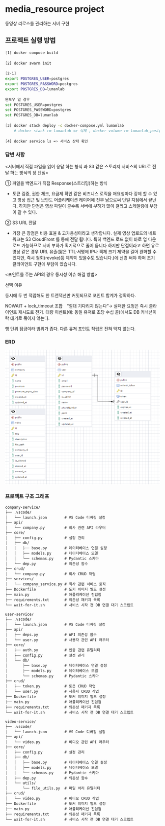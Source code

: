 # media_resource project
 동영상 리로스를 관리하는 서버 구현

## 프로젝트 실행 방법

```bash
[1] docker compose build

[2] docker swarm init

[2-1]
export POSTGRES_USER=postgres
export POSTGRES_PASSWORD=postgres
export POSTGRES_DB=lumanlab

윈도우 일 경우 
set POSTGRES_USER=postgres
set POSTGRES_PASSWORD=postgres
set POSTGRES_DB=lumanlab

[3] docker stack deploy -c docker-compose.yml lumanlab
    # docker stack rm lumanlab => 삭제 , docker volume rm lumanlab_postgres_data => 삭제

[4] docker service ls => 서비스 상태 확인

```

### 답변 사항

<서버에서 직접 파일을 읽어 응답 하는 형식 과 S3 같은 스토리지 서비스의 URL로 전달 하는 방식의 장 단점>

① 파일을 백엔드가 직접 Response(스트리밍)하는 방식

- 토큰 검증, 권한 체크, 요금제 확인 같은 비즈니스 로직을 매요청마다 강제 할 수 있고 영상 접근 및 보안도 어플리케이션 레이어에 전부 남으로써 단일 지점에서 끝난다. 하지만 단점은 영상 파일이 클수록 서버에 부하가 많이 걸리고 스케일링에 부담이 갈 수 있다.

② S3 URL 전달

- 가장 큰 장점은 비용 효율 & 고가용성이라고 생각합니다. 실제 영상 업로드의 네트워크는 S3 CloudFront 를 통해 전달 됩니다. 특히 백엔드 로드 없이 바로 업 다운로드 가능하므로 서버 부하가 획기적으로 줄어 듭니다 하지만 단점이라고 하면 유로 영상 같은 경우 URL 유출(짧은 TTL·서명에 IP나 객체 크기 제약을 걸어 완화할 수 있지만, 즉시 철회(revoke)등 제약이 있을수도 있습니다.)에 신경 써야 하며 초기 클라이언트 구현에 부담이 있습니다.

<포인트를 주는 API의 경우 동시성 이슈 해결 방법>

선택 이유

동시에 두 번 적립해도 한 트랜잭션만 커밋되므로 포인트 합계가 정확하다.

NOWAIT + lock_timeout 조합 “절대 기다리지 않는다”→ 실패한 요청은 즉시 클라이언트 재시도로 전가. 대량 이벤트(예: 동일 유저로 초당 수십 콜)에서도 DB 커넥션이 락 대기로 묶이지 않는다.

행 단위 잠금이라 범위가 좁다. 다른 유저 포인트 적립은 전혀 막지 않는다.

### ERD

![ERD](./ERD.png)


### 프로젝트 구조 그래프

```
company-service/
├── .vscode/
│   └── launch.json        # VS Code 디버깅 설정
├── api/
│   └── company.py         # 회사 관련 API 라우터
├── core/
│   ├── config.py          # 설정 관리
│   ├── db/
│   │   ├── base.py        # 데이터베이스 연결 설정
│   │   ├── models.py      # 데이터베이스 모델
│   │   └── schemas.py     # Pydantic 스키마
│   └── dep.py             # 의존성 함수
├── crud/
│   └── company.py         # 회사 CRUD 작업
├── services/
│   └── company_service.py # 회사 관련 서비스 로직
├── Dockerfile             # 도커 이미지 빌드 설정
├── main.py                # 애플리케이션 진입점
├── requirements.txt       # 의존성 패키지 목록
└── wait-for-it.sh         # 서비스 시작 전 DB 연결 대기 스크립트
```
```
user-service/
├── .vscode/
│   └── launch.json        # VS Code 디버깅 설정
├── api/
│   ├── deps.py            # API 의존성 함수
│   └── user.py            # 사용자 관련 API 라우터
├── core/
│   ├── auth.py            # 인증 관련 유틸리티
│   ├── config.py          # 설정 관리
│   └── db/
│       ├── base.py        # 데이터베이스 연결 설정
│       ├── models.py      # 데이터베이스 모델
│       └── schemas.py     # Pydantic 스키마
├── crud/
│   ├── token.py           # 토큰 CRUD 작업
│   └── user.py            # 사용자 CRUD 작업
├── Dockerfile             # 도커 이미지 빌드 설정
├── main.py                # 애플리케이션 진입점
├── requirements.txt       # 의존성 패키지 목록
└── wait-for-it.sh         # 서비스 시작 전 DB 연결 대기 스크립트
```
```
video-service/
├── .vscode/
│   └── launch.json        # VS Code 디버깅 설정
├── api/
│   └── video.py           # 비디오 관련 API 라우터
├── core/
│   ├── config.py          # 설정 관리
│   ├── db/
│   │   ├── base.py        # 데이터베이스 연결 설정
│   │   ├── models.py      # 데이터베이스 모델
│   │   └── schemas.py     # Pydantic 스키마
│   ├── dep.py             # 의존성 함수
│   └── utils/
│       └── file_utils.py  # 파일 처리 유틸리티
├── crud/
│   └── video.py           # 비디오 CRUD 작업
├── Dockerfile             # 도커 이미지 빌드 설정
├── main.py                # 애플리케이션 진입점
├── requirements.txt       # 의존성 패키지 목록
└── wait-for-it.sh         # 서비스 시작 전 DB 연결 대기 스크립트
```

